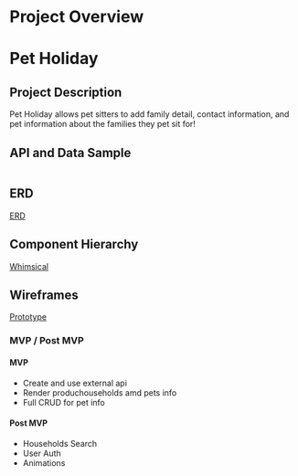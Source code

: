 # Project Overview

# Pet Holiday

## Project Description

Pet Holiday allows pet sitters to add family detail, contact information, and pet information about the families they pet sit for! 

## API and Data Sample

```

```
## ERD

[ERD](https://drive.google.com/file/d/1lNN6qXNyKothbvrgjVrdAwklXBNnDnzt/view?usp=sharing)

## Component Hierarchy

[Whimsical](https://whimsical.com/PYe9UkqdjjZzLQxWnuvBDA)


## Wireframes

[Prototype](https://whimsical.com/6Yeu7U4vyBkJfbzkBu6zbu)


### MVP / Post MVP  

#### MVP 

- Create and use external api 
- Render produchouseholds amd pets info
- Full CRUD for pet info

#### Post MVP  

- Households Search
- User Auth
- Animations 








